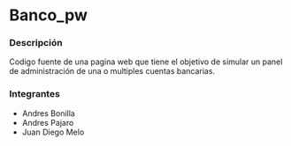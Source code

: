 # Banco_pw

### Descripción

Codigo fuente de una pagina web que tiene el objetivo de simular un panel de administración de una o multiples cuentas bancarias.

### Integrantes
* Andres Bonilla
* Andres Pajaro
* Juan Diego Melo
